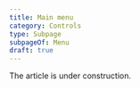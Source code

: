 ```yaml
---
title: Main menu
category: Controls
type: Subpage
subpageOf: Menu
draft: true
---
```


The article is under construction. 
